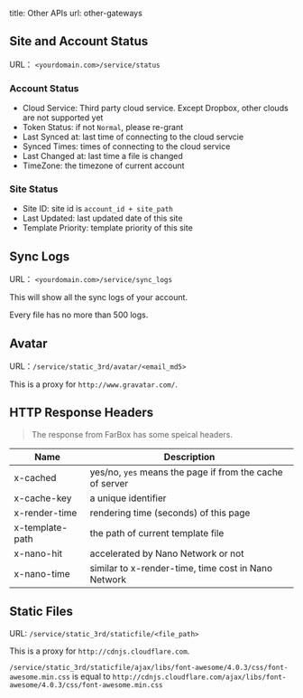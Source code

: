 title: Other APIs
url: other-gateways


## Site and Account Status

URL： `<yourdomain.com>/service/status`

### Account Status

- Cloud Service: Third party cloud service. Except Dropbox, other clouds are not supported yet
- Token Status: if not `Normal`, please re-grant
- Last Synced at: last time of connecting to the cloud servcie
- Synced Times: times of connecting to the cloud service
- Last Changed at: last time a file is changed
- TimeZone: the timezone of current account


### Site Status

- Site ID: site id is `account_id + site_path`
- Last Updated: last updated date of this site
- Template Priority: template priority of this site


## Sync Logs
 
URL： `<yourdomain.com>/service/sync_logs`

This will show all the sync logs of your account.

Every file has no more than 500 logs.


## Avatar

URL：`/service/static_3rd/avatar/<email_md5>`

This is a proxy for `http://www.gravatar.com/`.

## HTTP Response Headers

> The response from FarBox has some speical headers.

| Name | Description  |
| ----- | ---- | 
| x-cached | yes/no, `yes` means the page if from the cache of server |
| x-cache-key | a unique identifier |
| x-render-time | rendering time (seconds) of this page |
| x-template-path | the path of current template file |
| x-nano-hit | accelerated by Nano Network or not |
| x-nano-time | similar to x-render-time, time cost in Nano Network |


## Static Files

URL: `/service/static_3rd/staticfile/<file_path>`

This is a proxy for `http://cdnjs.cloudflare.com`.

`/service/static_3rd/staticfile/ajax/libs/font-awesome/4.0.3/css/font-awesome.min.css` is equal to  `http://cdnjs.cloudflare.com/ajax/libs/font-awesome/4.0.3/css/font-awesome.min.css`



